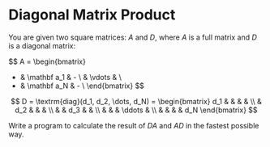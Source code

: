 # Diagonal Matrix Product

You are given two square matrices: $A$ and $D$, where $A$ is a 
full matrix and $D$ is a diagonal matrix:

$$
A = \begin{bmatrix}
- & \mathbf a_1 & - \\
& \vdots & \\
- & \mathbf a_N & - \\
\end{bmatrix}
$$

$$
D = \textrm{diag}(d_1, d_2, \dots, d_N) = \begin{bmatrix}
d_1 & & & & \\
& d_2 & & & \\
& & d_3 & & \\
& & & \ddots & \\
& & & & d_N 
\end{bmatrix}
$$

Write a program to calculate the result of $DA$ and $AD$ in 
the fastest possible way.
